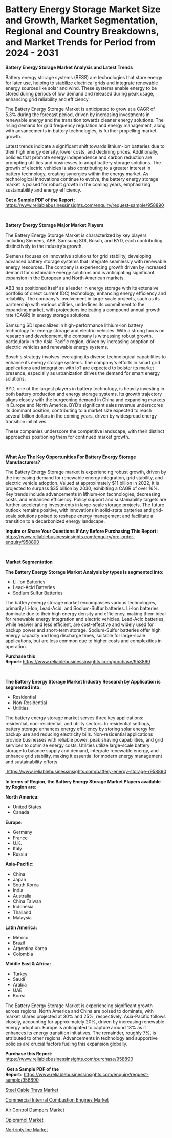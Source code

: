 <p><h1>Battery Energy Storage Market Size and Growth, Market Segmentation, Regional and Country Breakdowns, and Market Trends for Period from 2024 -  2031</h1></p><p><strong>Battery Energy Storage Market Analysis and Latest Trends</strong></p>
<p><p>Battery energy storage systems (BESS) are technologies that store energy for later use, helping to stabilize electrical grids and integrate renewable energy sources like solar and wind. These systems enable energy to be stored during periods of low demand and released during peak usage, enhancing grid reliability and efficiency.</p><p>The Battery Energy Storage Market is anticipated to grow at a CAGR of 5.3% during the forecast period, driven by increasing investments in renewable energy and the transition towards cleaner energy solutions. The rising demand for grid frequency regulation and energy management, along with advancements in battery technologies, is further propelling market growth. </p><p>Latest trends indicate a significant shift towards lithium-ion batteries due to their high energy density, lower costs, and declining prices. Additionally, policies that promote energy independence and carbon reduction are prompting utilities and businesses to adopt battery storage solutions. The growth of electric vehicles is also contributing to a greater interest in battery technology, creating synergies within the energy market. As technological innovations continue to evolve, the battery energy storage market is poised for robust growth in the coming years, emphasizing sustainability and energy efficiency.</p></p>
<p><strong>Get a Sample PDF of the Report:&nbsp;</strong> <a href="https://www.reliablebusinessinsights.com/enquiry/request-sample/958890?utm_campaign=1113&utm_medium=2&utm_source=Github&utm_content=ia&utm_term=03122024&utm_id=battery-energy-storage">https://www.reliablebusinessinsights.com/enquiry/request-sample/958890</a></p>
<p>&nbsp;</p>
<p><strong>Battery Energy Storage Major Market Players</strong></p>
<p><p>The Battery Energy Storage Market is characterized by key players including Siemens, ABB, Samsung SDI, Bosch, and BYD, each contributing distinctively to the industry’s growth. </p><p>Siemens focuses on innovative solutions for grid stability, developing advanced battery storage systems that integrate seamlessly with renewable energy resources. The company is experiencing growth driven by increased demand for sustainable energy solutions and is anticipating significant expansion in the European and North American markets.</p><p>ABB has positioned itself as a leader in energy storage with its extensive portfolio of direct current (DC) technology, enhancing energy efficiency and reliability. The company's involvement in large-scale projects, such as its partnership with various utilities, underlines its commitment to the expanding market, with projections indicating a compound annual growth rate (CAGR) in energy storage solutions.</p><p>Samsung SDI specializes in high-performance lithium-ion battery technology for energy storage and electric vehicles. With a strong focus on research and development, the company is witnessing robust growth, particularly in the Asia-Pacific region, driven by increasing adoption of electric vehicles and renewable energy systems.</p><p>Bosch's strategy involves leveraging its diverse technological capabilities to enhance its energy storage systems. The company's efforts in smart grid applications and integration with IoT are expected to bolster its market presence, especially as urbanization drives the demand for smart energy solutions.</p><p>BYD, one of the largest players in battery technology, is heavily investing in both battery production and energy storage systems. Its growth trajectory aligns closely with the burgeoning demand in China and expanding markets in Europe and North America. BYD’s significant sales revenue underscores its dominant position, contributing to a market size expected to reach several billion dollars in the coming years, driven by widespread energy transition initiatives. </p><p>These companies underscore the competitive landscape, with their distinct approaches positioning them for continued market growth.</p></p>
<p>&nbsp;</p>
<p><strong>What Are The Key Opportunities For Battery Energy Storage Manufacturers?</strong></p>
<p><p>The Battery Energy Storage market is experiencing robust growth, driven by the increasing demand for renewable energy integration, grid stability, and electric vehicle adoption. Valued at approximately $11 billion in 2022, it is projected to surpass $35 billion by 2030, exhibiting a CAGR of over 16%. Key trends include advancements in lithium-ion technologies, decreasing costs, and enhanced efficiency. Policy support and sustainability targets are further accelerating investments in large-scale storage projects. The future outlook remains positive, with innovations in solid-state batteries and grid-scale solutions poised to reshape energy management and facilitate a transition to a decarbonized energy landscape.</p></p>
<p><strong>Inquire or Share Your Questions If Any Before Purchasing This Report:</strong> <a href="https://www.reliablebusinessinsights.com/enquiry/pre-order-enquiry/958890?utm_campaign=1113&utm_medium=2&utm_source=Github&utm_content=ia&utm_term=03122024&utm_id=battery-energy-storage">https://www.reliablebusinessinsights.com/enquiry/pre-order-enquiry/958890</a></p>
<p>&nbsp;</p>
<p><strong>Market Segmentation</strong></p>
<p><strong>The Battery Energy Storage Market Analysis by types is segmented into:</strong></p>
<p><ul><li>Li-Ion Batteries</li><li>Lead-Acid Batteries</li><li>Sodium Sulfur Batteries</li></ul></p>
<p><p>The battery energy storage market encompasses various technologies, primarily Li-Ion, Lead-Acid, and Sodium-Sulfur batteries. Li-Ion batteries dominate due to their high energy density and efficiency, making them ideal for renewable energy integration and electric vehicles. Lead-Acid batteries, while heavier and less efficient, are cost-effective and widely used for backup power and short-term storage. Sodium-Sulfur batteries offer high energy capacity and long discharge times, suitable for large-scale applications, but are less common due to higher costs and complexities in operation.</p></p>
<p><strong>Purchase this Report:&nbsp;</strong><a href="https://www.reliablebusinessinsights.com/purchase/958890?utm_campaign=1113&utm_medium=2&utm_source=Github&utm_content=ia&utm_term=03122024&utm_id=battery-energy-storage">https://www.reliablebusinessinsights.com/purchase/958890</a></p>
<p>&nbsp;</p>
<p><strong>The Battery Energy Storage Market Industry Research by Application is segmented into:</strong></p>
<p><ul><li>Residential</li><li>Non-Residential</li><li>Utilities</li></ul></p>
<p><p>The battery energy storage market serves three key applications: residential, non-residential, and utility sectors. In residential settings, battery storage enhances energy efficiency by storing solar energy for backup use and reducing electricity bills. Non-residential applications provide businesses with reliable power, peak shaving capabilities, and grid services to optimize energy costs. Utilities utilize large-scale battery storage to balance supply and demand, integrate renewable energy, and enhance grid stability, making it essential for modern energy management and sustainability efforts.</p></p>
<p><a href="https://www.reliablebusinessinsights.com/battery-energy-storage-r958890?utm_campaign=1113&utm_medium=2&utm_source=Github&utm_content=ia&utm_term=03122024&utm_id=battery-energy-storage">&nbsp;https://www.reliablebusinessinsights.com/battery-energy-storage-r958890</a></p>
<p><strong>In terms of Region, the Battery Energy Storage Market Players available by Region are:</strong></p>
<p>
    <p> <strong> North America: </strong>
        <ul>
            <li>United States</li>
            <li>Canada</li>
        </ul>
        </p> 
    <p> <strong> Europe: </strong>
        <ul>
            <li>Germany</li>
            <li>France</li>
            <li>U.K.</li>
            <li>Italy</li>
            <li>Russia</li>
        </ul>
        </p> 
    <p> <strong> Asia-Pacific: </strong>
        <ul>
            <li>China</li>
            <li>Japan</li>
            <li>South Korea</li>
            <li>India</li>
            <li>Australia</li>
            <li>China Taiwan</li>
            <li>Indonesia</li>
            <li>Thailand</li>
            <li>Malaysia</li>
        </ul>
        </p> 
    <p> <strong> Latin America: </strong>
        <ul>
            <li>Mexico</li>
            <li>Brazil</li>
            <li>Argentina Korea</li>
            <li>Colombia</li>
        </ul>
        </p> 
    <p> <strong> Middle East & Africa: </strong>
        <ul>
            <li>Turkey</li>
            <li>Saudi</li>
            <li>Arabia</li>
            <li>UAE</li>
            <li>Korea</li>
        </ul>
    </p>
    </p>
<p><p>The Battery Energy Storage Market is experiencing significant growth across regions. North America and China are poised to dominate, with market shares projected at 30% and 25%, respectively. Asia-Pacific follows closely, accounting for approximately 20%, driven by increasing renewable energy adoption. Europe is anticipated to capture around 18% as it enhances its energy transition initiatives. The remainder, roughly 7%, is attributed to other regions. Advancements in technology and supportive policies are crucial factors fueling this expansion globally.</p></p>
<p><strong>Purchase this Report: </strong><a href="https://www.reliablebusinessinsights.com/purchase/958890?utm_campaign=1113&utm_medium=2&utm_source=Github&utm_content=ia&utm_term=03122024&utm_id=battery-energy-storage">https://www.reliablebusinessinsights.com/purchase/958890</a></p>
<p>&nbsp;<strong>Get a Sample PDF of the Report:&nbsp;&nbsp;</strong><a href="https://www.reliablebusinessinsights.com/enquiry/request-sample/958890?utm_campaign=1113&utm_medium=2&utm_source=Github&utm_content=ia&utm_term=03122024&utm_id=battery-energy-storage">https://www.reliablebusinessinsights.com/enquiry/request-sample/958890</a></p>
<p><strong></strong></p>
<p><p><a href="https://issuu.com/reportprime-2/docs/steel-cable-trays-market-size-2030.pptx?utm_campaign=1113&utm_medium=2&utm_source=Github&utm_content=ia&utm_term=03122024&utm_id=battery-energy-storage">Steel Cable Trays Market</a></p><p><a href="https://github.com/GenaGaines34/Market-Research-Report-List-1/blob/main/commercial-internal-combustion-engines-market.md?utm_campaign=1113&utm_medium=2&utm_source=Github&utm_content=ia&utm_term=03122024&utm_id=battery-energy-storage">Commercial Internal Combustion Engines Market</a></p><p><a href="https://issuu.com/reportprime-2/docs/air-control-dampers-market-size-2030.pptx?utm_campaign=1113&utm_medium=2&utm_source=Github&utm_content=ia&utm_term=03122024&utm_id=battery-energy-storage">Air Control Dampers Market</a></p><p><a href="https://www.linkedin.com/pulse/close-examination-opipramol-market-size-scopeprojected-jtaxe?utm_campaign=1113&utm_medium=2&utm_source=Github&utm_content=ia&utm_term=03122024&utm_id=battery-energy-storage">Opipramol Market</a></p><p><a href="https://www.linkedin.com/pulse/nortriptyline-market-size-2024-2031-cagr-147-focus-yatie?utm_campaign=1113&utm_medium=2&utm_source=Github&utm_content=ia&utm_term=03122024&utm_id=battery-energy-storage">Nortriptyline Market</a></p></p>